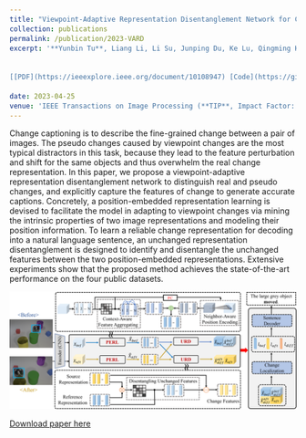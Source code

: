 ```yaml
---
title: "Viewpoint-Adaptive Representation Disentanglement Network for Change Captioning"
collection: publications
permalink: /publication/2023-VARD
excerpt: '**Yunbin Tu**, Liang Li, Li Su, Junping Du, Ke Lu, Qingming Huang.


[[PDF](https://ieeexplore.ieee.org/document/10108947) [Code](https://github.com/tuyunbin/VARD)]'

date: 2023-04-25
venue: 'IEEE Transactions on Image Processing (**TIP**, Impact Factor: 10.6), 32: 2620-2635, April'
---
```


Change captioning is to describe the fine-grained change between a pair of images. The pseudo changes caused by viewpoint changes are the most typical distractors in this task, because they lead to the feature perturbation and shift for the same objects and thus overwhelm the real change representation. In this paper, we propose a viewpoint-adaptive representation disentanglement network to distinguish real and pseudo changes, and explicitly capture the features of change to generate accurate captions. Concretely, a position-embedded representation learning is devised to facilitate the model in adapting to viewpoint changes via mining the intrinsic properties of two image representations and modeling their position information. To learn a reliable change representation for decoding into a natural language sentence, an unchanged representation disentanglement is designed to identify and disentangle the unchanged features between the two position-embedded representations. Extensive experiments show that the proposed method achieves the state-of-the-art performance on the four public datasets.

![](https://github.com/tuyunbin/tuyunbin.github.io/blob/master/images/vard_framework.png)

[Download paper here](https://ieeexplore.ieee.org/document/10108947)
